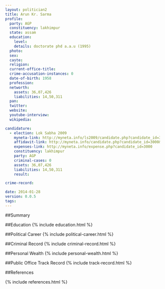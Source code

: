 ```yaml
---
layout: politician2
title: Arun Kr. Sarma
profile: 
  party: AGP
  constituency: lakhimpur
  state: assam
  education: 
    level: 
    details: doctorate phd a.a.u (1995)
  photo: 
  sex: 
  caste: 
  religion: 
  current-office-title: 
  crime-accusation-instances: 0
  date-of-birth: 1958
  profession: 
  networth: 
    assets: 36,07,426
    liabilities: 14,50,311
  pan: 
  twitter: 
  website: 
  youtube-interview: 
  wikipedia: 

candidature: 
  - election: Lok Sabha 2009
    myneta-link: http://myneta.info/ls2009/candidate.php?candidate_id=3000
    affidavit-link: http://myneta.info/candidate.php?candidate_id=3000&scan=original
    expenses-link: http://myneta.info/expense.php?candidate_id=3000
    constituency: lakhimpur 
    party: AGP
    criminal-cases: 0
    assets: 36,07,426
    liabilities: 14,50,311
    result:  

crime-record: 

date: 2014-01-28
version: 0.0.5
tags: 
---
```

##Summary


##Education
{% include education.html %}


##Political Career
{% include political-career.html %}


##Criminal Record
{% include criminal-record.html %}


##Personal Wealth
{% include personal-wealth.html %}


##Public Office Track Record
{% include track-record.html %}


##References


{% include references.html %}